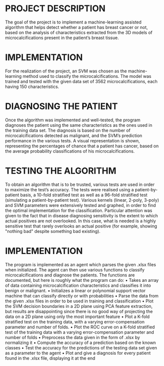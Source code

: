 # PROJECT DESCRIPTION
The goal of the project is to implement a machine-learning assisted algorithm that helps detect whether a patient has breast cancer or not, based on the analysis of characteristics extracted from the 3D models of microcalcifications present in the patient’s breast tissue.
# IMPLEMENTATION
For the realization of the project, an SVM was chosen as the machine-learning method used to classify the microcalcifications. The model was trained and tested with the given data set of 3562 microcalcifications, each having 150 characteristics. 
# DIAGNOSING THE PATIENT
Once the algorithm was implemented and well-tested, the program diagnoses the patient using the same characteristics as the ones used in the training data set. The diagnosis is based on the number of microcalcifications detected as malignant, and the SVM’s prediction performance in the various tests.
A visual representation is shown, representing the percentages of chance that a patient has cancer, based on the average probability classifications of his microcalcifications.
# TESTING THE ALGORITHM
To obtain an algorithm that is to be trusted, various tests are used in order to maximize the test’s accuracy. The tests were realised using a patient-by-patient basis, a 10-fold stratified test as well as a 96-fold stratified test (simulating a patient-by-patient test).
Various kernels (linear, 2-poly, 3-poly) and SVM parameters were extensively tested and graphed, in order to find the optimal implementation for the classification.
Particular attention was given to the fact that in disease diagnosing sensitivity is the extent to which actual positives are not overlooked. In this case, what is needed is a highly sensitive test that rarely overlooks an actual positive (for example, showing "nothing bad" despite something bad existing).
# IMPLEMENTATION
The program is implemented as an agent which parses the given .xlsx files when initialized. The agent can then use various functions to classify microcalcifications and diagnose the patients. The functions are documented, but here is roughly what the program can do:
•	Takes an array of data containing microcalcification characteristics and classifies it into benign or malignant.
•	Initializes a linear or polynomial support vector machine that can classify directly or with probabilities
•	Parse the data from the given .xlsx files in order to be used in training and classification
•	Plot the SVM decision boundaries in a 2D plane using PCA feature extraction, but results are disappointing since there is no good way of projecting the data on a 2D plane using only the most important feature
•	Plot a K-fold stratified test on the training data, with a varying error-compensation parameter and number of folds.
•	Plot the ROC curve on a K-fold stratified test of the training data with a varying error-compensation parameter and number of folds
•	Preprocess the data given in the form of .xlsx by normalizing it
•	Compute the accuracy of a prediction based on the known classes
•	Test the accuracy for the predictions of the testing data set given as a parameter to the agent
•	Plot and give a diagnosis for every patient found in the .xlsx file, displaying it at the end
